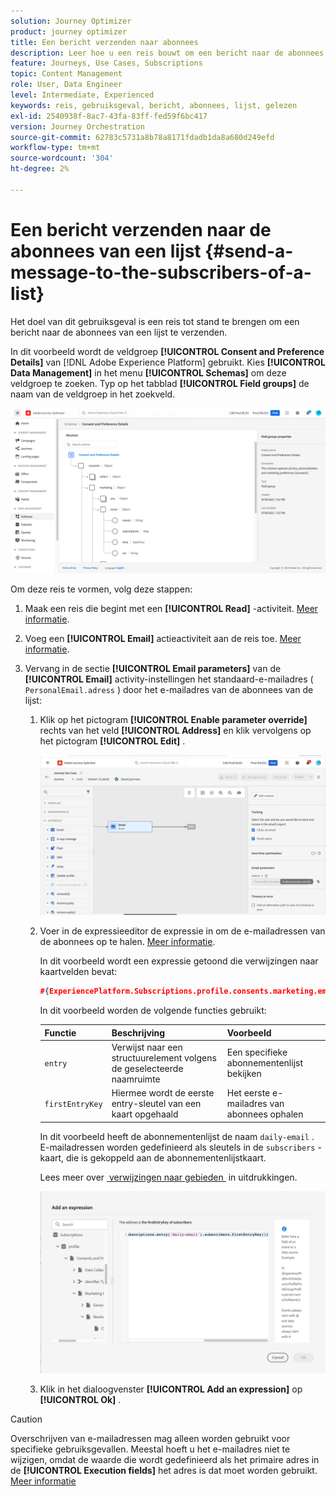 ```yaml
---
solution: Journey Optimizer
product: journey optimizer
title: Een bericht verzenden naar abonnees
description: Leer hoe u een reis bouwt om een bericht naar de abonnees van een lijst te verzenden
feature: Journeys, Use Cases, Subscriptions
topic: Content Management
role: User, Data Engineer
level: Intermediate, Experienced
keywords: reis, gebruiksgeval, bericht, abonnees, lijst, gelezen
exl-id: 2540938f-8ac7-43fa-83ff-fed59f6bc417
version: Journey Orchestration
source-git-commit: 62783c5731a8b78a8171fdadb1da8a680d249efd
workflow-type: tm+mt
source-wordcount: '304'
ht-degree: 2%

---
```


# Een bericht verzenden naar de abonnees van een lijst {#send-a-message-to-the-subscribers-of-a-list}

Het doel van dit gebruiksgeval is een reis tot stand te brengen om een bericht naar de abonnees van een lijst te verzenden.

In dit voorbeeld wordt de veldgroep **[!UICONTROL Consent and Preference Details]** van [!DNL Adobe Experience Platform] gebruikt. Kies **[!UICONTROL Data Management]** in het menu **[!UICONTROL Schemas]** om deze veldgroep te zoeken. Typ op het tabblad **[!UICONTROL Field groups]** de naam van de veldgroep in het zoekveld.

![&#x200B; Deze gebiedsgroep omvat het abonnementselement &#x200B;](assets/consent-and-preference-details-field-group.png)

Om deze reis te vormen, volg deze stappen:

1. Maak een reis die begint met een **[!UICONTROL Read]** -activiteit. [Meer informatie](journey-gs.md).
1. Voeg een **[!UICONTROL Email]** actieactiviteit aan de reis toe. [Meer informatie](journeys-message.md).
1. Vervang in de sectie **[!UICONTROL Email parameters]** van de **[!UICONTROL Email]** activity-instellingen het standaard-e-mailadres ( `PersonalEmail.adress` ) door het e-mailadres van de abonnees van de lijst:

   1. Klik op het pictogram **[!UICONTROL Enable parameter override]** rechts van het veld **[!UICONTROL Address]** en klik vervolgens op het pictogram **[!UICONTROL Edit]** .

      ![](assets/message-to-subscribers-uc-1.png)

   1. Voer in de expressieeditor de expressie in om de e-mailadressen van de abonnees op te halen. [Meer informatie](expression/expressionadvanced.md).

      In dit voorbeeld wordt een expressie getoond die verwijzingen naar kaartvelden bevat:

      ```json
      #{ExperiencePlatform.Subscriptions.profile.consents.marketing.email.subscriptions.entry('daily-email').subscribers.firstEntryKey()}
      ```

      In dit voorbeeld worden de volgende functies gebruikt:

      | Functie | Beschrijving | Voorbeeld |
      | --- | --- | --- |
      | `entry` | Verwijst naar een structuurelement volgens de geselecteerde naamruimte | Een specifieke abonnementenlijst bekijken |
      | `firstEntryKey` | Hiermee wordt de eerste entry-sleutel van een kaart opgehaald | Het eerste e-mailadres van abonnees ophalen |

      In dit voorbeeld heeft de abonnementenlijst de naam `daily-email` . E-mailadressen worden gedefinieerd als sleutels in de `subscribers` -kaart, die is gekoppeld aan de abonnementenlijstkaart.

      Lees meer over [&#x200B; verwijzingen naar gebieden &#x200B;](expression/field-references.md) in uitdrukkingen.

      ![](assets/message-to-subscribers-uc-2.png)

   1. Klik in het dialoogvenster **[!UICONTROL Add an expression]** op **[!UICONTROL Ok]** .

>[!CAUTION]
>
>Overschrijven van e-mailadressen mag alleen worden gebruikt voor specifieke gebruiksgevallen. Meestal hoeft u het e-mailadres niet te wijzigen, omdat de waarde die wordt gedefinieerd als het primaire adres in de **[!UICONTROL Execution fields]** het adres is dat moet worden gebruikt. [Meer informatie](../configuration/primary-email-addresses.md)
